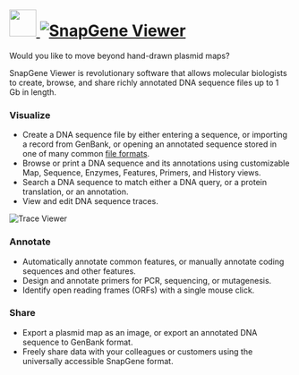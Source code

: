 # [<img src="https://cdn.rawgit.com/AdmiringWorm/chocolatey-packages/3c6125d2e8c2e010d0e8aabe4a4154221940fc9b/icons/snapgene-viewer.png" height="48" width="48" /> ![SnapGene Viewer](https://img.shields.io/chocolatey/v/snapgene-viewer.svg?label=SnapGene%20Viewer&style=for-the-badge)](https://chocolatey.org/packages/snapgene-viewer)

Would you like to move beyond hand-drawn plasmid maps?

SnapGene Viewer is revolutionary software that allows molecular biologists to create, browse, and share richly annotated DNA sequence files up to 1 Gb in length.

### Visualize
- Create a DNA sequence file by either entering a sequence, or importing a record from GenBank, or opening an annotated sequence stored in one of many common [file formats][].
- Browse or print a DNA sequence and its annotations using customizable Map, Sequence, Enzymes, Features, Primers, and History views.
- Search a DNA sequence to match either a DNA query, or a protein translation, or an annotation.
- View and edit DNA sequence traces.

![Trace Viewer][]

### Annotate
- Automatically annotate common features, or manually annotate coding sequences and other features.
- Design and annotate primers for PCR, sequencing, or mutagenesis.
- Identify open reading frames (ORFs) with a single mouse click.

### Share
- Export a plasmid map as an image, or export an annotated DNA sequence to GenBank format.
- Freely share data with your colleagues or customers using the universally accessible SnapGene format.

[file formats]: https://www.snapgene.com/products/file_compatibility/you_own_your_data
[Trace Viewer]: https://www.snapgene.com/products/snapgene_viewer/images/trace_viewer.png "Trace Viewer"
